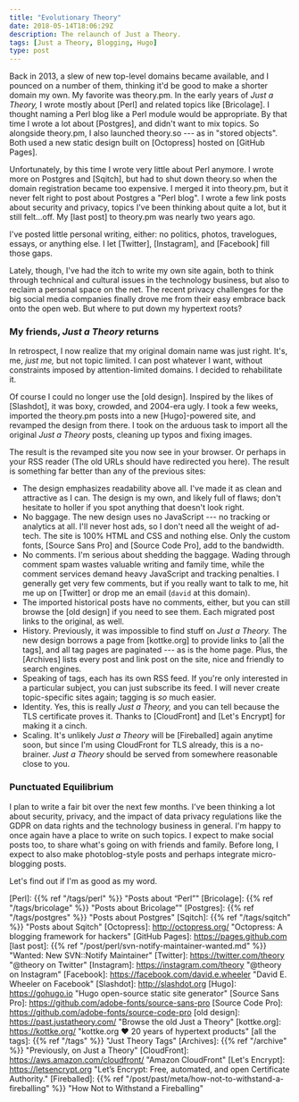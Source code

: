 ```yaml
---
title: "Evolutionary Theory"
date: 2018-05-14T18:06:29Z
description: The relaunch of Just a Theory.
tags: [Just a Theory, Blogging, Hugo]
type: post
---
```


Back in 2013, a slew of new top-level domains became available, and I pounced on
a number of them, thinking it'd be good to make a shorter domain my own. My
favorite was theory.pm. In the early years of *Just a Theory,* I wrote mostly
about [Perl] and related topics like [Bricolage]. I thought naming a Perl blog
like a Perl module would be appropriate. By that time I wrote a lot about
[Postgres], and didn't want to mix topics. So alongside theory.pm, I also
launched theory.so --- as in "stored objects". Both used a new static design
built on [Octopress] hosted on [GitHub Pages].

Unfortunately, by this time I wrote very little about Perl anymore. I wrote more
on Postgres and [Sqitch], but had to shut down theory.so when the domain
registration became too expensive. I merged it into theory.pm, but it never felt
right to post about Postgres a "Perl blog". I wrote a few link posts about
security and privacy, topics I've been thinking about quite a lot, but it still
felt…off. My [last post] to theory.pm was nearly two years ago.

I've posted little personal writing, either: no politics, photos, travelogues,
essays, or anything else. I let [Twitter], [Instagram], and [Facebook] fill
those gaps.

Lately, though, I've had the itch to write my own site again, both to think
through technical and cultural issues in the technology business, but also to
reclaim a personal space on the net. The recent privacy challenges for the
big social media companies finally drove me from their easy embrace back onto
the open web. But where to put down my hypertext roots?

### My friends, *Just a Theory* returns

In retrospect, I now realize that my original domain name was just right. It's,
me, *just me,* but not topic limited. I can post whatever I want, without
constraints imposed by attention-limited domains. I decided to rehabilitate it.

Of course I could no longer use the [old design]. Inspired by the likes of
[Slashdot], it was boxy, crowded, and 2004-era ugly. I took a few weeks,
imported the theory.pm posts into a new [Hugo]-powered site, and revamped the
design from there. I took on the arduous task to import all the original *Just a
Theory* posts, cleaning up typos and fixing images.

The result is the revamped site you now see in your browser. Or perhaps in your
RSS reader (The old URLs should have redirected you here). The result is
something far better than any of the previous sites:

*   The design emphasizes readability above all. I've made it as clean and
    attractive as I can. The design is my own, and likely full of flaws; don't
    hesitate to holler if you spot anything that doesn't look right.
*   No baggage. The new design uses no JavaScript --- no tracking or analytics
    at all. I'll never host ads, so I don't need all the weight of ad-tech. The
    site is 100% HTML and CSS and nothing else. Only the custom fonts,
    [Source Sans Pro] and [Source Code Pro], add to the bandwidth.
*   No comments. I'm serious about shedding the baggage. Wading through comment
    spam wastes valuable writing and family time, while the comment services
    demand heavy JavaScript and tracking penalties. I generally get very few
    comments, but if you really want to talk to me, hit me up on
    [Twitter] or drop me an email (`david` at this domain).
*   The imported historical posts have no comments, either, but you can still
    browse the [old design] if you need to see them. Each migrated post
    links to the original, as well.
*   History. Previously, it was impossible to find stuff on *Just a Theory.* The
    new design borrows a page from [kottke.org] to provide links to [all the
    tags], and all tag pages are paginated --- as is the home page. Plus, the
    [Archives] lists every post and link post on the site, nice and friendly to
    search engines.
*   Speaking of tags, each has its own RSS feed. If you're only interested in a
    particular subject, you can just subscribe its feed. I will never create
    topic-specific sites again; tagging is *so* much easier.
*   Identity. Yes, this is really *Just a Theory,* and you can tell because the
    TLS certificate proves it. Thanks to [CloudFront] and [Let's Encrypt] for
    making it a cinch.
*   Scaling. It's unlikely *Just a Theory* will be [Fireballed] again anytime
    soon, but since I'm using CloudFront for TLS already, this is a no-brainer.
    *Just a Theory* should be served from somewhere reasonable close to you.

### Punctuated Equilibrium

I plan to write a fair bit over the next few months. I've been thinking a lot
about security, privacy, and the impact of data privacy regulations like the
GDPR on data rights and the technology business in general. I'm happy to once
again have a place to write on such topics. I expect to make social posts too,
to share what's going on with friends and family. Before long, I expect to also
make photoblog-style posts and perhaps integrate micro-blogging posts.

Let's find out if I'm as good as my word.

  [Perl]: {{% ref "/tags/perl" %}} "Posts about “Perl”"
  [Bricolage]: {{% ref "/tags/bricolage" %}} "Posts about Bricolage”"
  [Postgres]: {{% ref "/tags/postgres" %}} "Posts about Postgres"
  [Sqitch]: {{% ref "/tags/sqitch" %}} "Posts about Sqitch"
  [Octopress]: http://octopress.org/ "Octopress: A blogging framework for hackers"
  [GitHub Pages]: https://pages.github.com
  [last post]: {{% ref "/post/perl/svn-notify-maintainer-wanted.md" %}}
    "Wanted: New SVN::Notify Maintainer"
  [Twitter]: https://twitter.com/theory "@theory on Twitter"
  [Instagram]: https://instagram.com/theory "@theory on Instagram"
  [Facebook]: https://facebook.com/david.e.wheeler "David E. Wheeler on Facebook"
  [Slashdot]: http://slashdot.org
  [Hugo]: https://gohugo.io "Hugo open-source static site generator"
  [Source Sans Pro]: https://github.com/adobe-fonts/source-sans-pro
  [Source Code Pro]: https://github.com/adobe-fonts/source-code-pro
  [old design]: https://past.justatheory.com/ "Browse the old Just a Theory"
  [kottke.org]: https://kottke.org/ "kottke.org ♥ 20 years of hypertext products"
  [all the tags]: {{% ref "/tags" %}} "Just Theory Tags"
  [Archives]: {{% ref "/archive" %}} "Previously, on Just a Theory"
  [CloudFront]: https://aws.amazon.com/cloudfront/ "Amazon CloudFront"
  [Let's Encrypt]: https://letsencrypt.org
    "Let’s Encrypt: Free, automated, and open Certificate Authority."
  [Fireballed]: {{% ref "/post/past/meta/how-not-to-withstand-a-fireballing" %}}
    "How Not to Withstand a Fireballing"